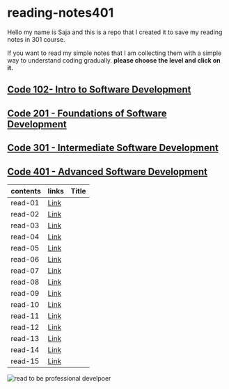 # reading-notes401


Hello my name is Saja and this is a repo that I created it to save my reading notes in 301 course.

If you want to read my simple notes that I am collecting them with a simple way to understand coding gradually.
**please choose the level and click on it.**

## [ Code 102- Intro to Software Development](https://sajanader.github.io/reading-notes/)
## [Code 201 - Foundations of Software Development](https://sajanader.github.io/reading-notes201/)
## [Code 301 - Intermediate Software Development]()
## [Code 401 - Advanced Software Development]()

|**contents**| **links**             |   **Title**|
|---        |---                     |    ---     |
|  read-01  | [Link](/read-01.md)    |    |
|  read-02  | [Link](/read-02.md)    |  |
|  read-03  |  [Link](/read-03.md)   ||
|  read-04  | [Link](/read-04.md)    |   |
|  read-05  |  [Link](/read-05.md)   |    |
|  read-06  | [Link](/read-06.md)    |            |
|  read-07  |[Link](/read-07.md)     | |
|  read-08  |[Link](/read-08.md)     | |
|  read-09  |[Link](/read-09.md)    | |
|  read-10  | [Link](/read-10.md)    |            |
|  read-11  |  [Link](/read-11.md)   |    |
|  read-12  | [Link](/read-12.md)    |      |
|  read-13  | [Link](/read-13.md)    |            |
|  read-14  | [Link](/read-14.md)    |            |
|  read-15  | [Link](/read-15.md)    |       |

![read to be professional develpoer](https://www.careeraddict.com/uploads/article/4662/user-1823161-2016-09-21-07-52-03.jpg)
